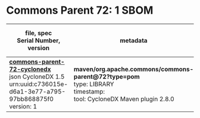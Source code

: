 Commons Parent 72: 1 SBOM
=======

| file, spec<br>Serial Number, version| metadata | components<br>by type<br>- libs purl types |
| ----------------------------------- | -------- | ------------------------------------------ |
| **[commons-parent-72-cyclonedx](maven/org.apache.commons/commons-parent/72/commons-parent-72-cyclonedx.json)**<br>json CycloneDX 1.5<br>urn:uuid:c736015e-d6a1-3e77-a795-97bb868875f0<br>version: 1 | **maven/org.apache.commons/commons-parent@72?type=pom**<br>type: LIBRARY<br>timestamp: <br>tool: CycloneDX Maven plugin 2.8.0 | 0 |
